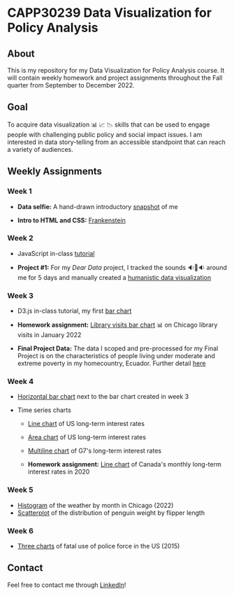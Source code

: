 # CAPP30239 Data Visualization for Policy Analysis

## About
This is my repository for my Data Visualization for Policy Analysis course. It will contain weekly homework and project assignments throughout the Fall quarter from September to December 2022.

## Goal
To acquire data visualization 📊 📈 📉 skills that can be used to engage people with challenging public policy and social impact issues. I am interested in data story-telling from an accessible standpoint that can reach a variety of audiences. 

## Weekly Assignments

### Week 1
- **Data selfie:** A hand-drawn introductory [snapshot](https://github.com/magabrielaa/CAPP30239_FA22/tree/main/week_01) of me

- **Intro to HTML and CSS:** [Frankenstein](https://magabrielaa.github.io/CAPP30239_FA22/week_01/index.html)

### Week 2
- JavaScript in-class [tutorial](https://magabrielaa.github.io/CAPP30239_FA22/week_02/js_tutorial/index.html)

- **Project #1:** For my *Dear Data* project, I tracked the sounds 🔉🔔🔉 around me for 5 days and manually created a [humanistic data visualization](https://github.com/magabrielaa/CAPP30239_FA22/tree/main/week_02)

### Week 3
- D3.js in-class tutorial, my first [bar chart](https://magabrielaa.github.io/CAPP30239_FA22/week_03/index.html)
    
- **Homework assignment:** [Library visits bar chart](https://magabrielaa.github.io/CAPP30239_FA22/week_03/homework.html) 📊 on Chicago library visits in January 2022

- **Final Project Data:** The data I scoped and pre-processed for my Final Project is on the characteristics of people living under moderate and extreme poverty in my homecountry, Ecuador. Further detail [here](https://github.com/magabrielaa/CAPP30239_FA22/tree/main/data)

### Week 4
- [Horizontal bar chart](https://magabrielaa.github.io/CAPP30239_FA22/week_04/horizontal-bar.html) next to the bar chart created in week 3

- Time series charts

    - [Line chart](https://magabrielaa.github.io/CAPP30239_FA22/week_04/line.html) of US long-term interest rates

    - [Area chart](https://magabrielaa.github.io/CAPP30239_FA22/week_04/area.html) of US long-term interest rates
    
    - [Multiline chart](https://magabrielaa.github.io/CAPP30239_FA22/week_04/multiline.html) of G7's long-term interest rates

    - **Homework assignment:** [Line chart](https://magabrielaa.github.io/CAPP30239_FA22/week_04/homework.html) of Canada's monthly long-term interest rates in 2020

### Week 5
- [Histogram](https://magabrielaa.github.io/CAPP30239_FA22/week_05/histogram-annotation.html) of the weather by month in Chicago (2022)
- [Scatterplot](https://magabrielaa.github.io/CAPP30239_FA22/week_05/scatterplot.html) of the distribution of penguin weight by flipper length

### Week 6
- [Three charts](https://magabrielaa.github.io/CAPP30239_FA22/week_06/homework/index.html) of fatal use of police force in the US (2015)

## Contact
Feel free to contact me through [LinkedIn](https://www.linkedin.com/in/mariagabrielaayala/)!